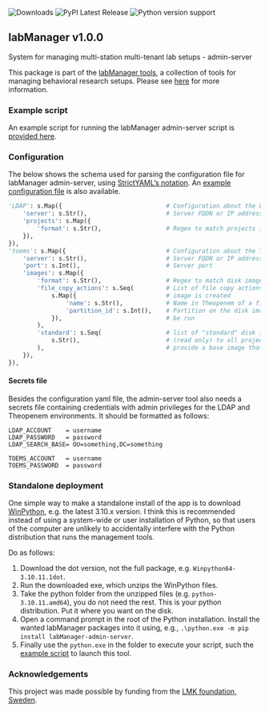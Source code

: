 ![Downloads](https://static.pepy.tech/badge/labManager-admin-server.svg) ![PyPI Latest Release](https://img.shields.io/pypi/v/labManager-admin-server.svg) ![Python version support](https://img.shields.io/pypi/pyversions/labManager-admin-server.svg)

## labManager v1.0.0
System for managing multi-station multi-tenant lab setups - admin-server

This package is part of the [labManager tools](https://github.com/dcnieho/labManager/tree/master), a collection of tools for managing behavioral research setups. Please see [here](https://github.com/dcnieho/labManager/tree/master) for more information.

### Example script
An example script for running the labManager admin-server script is [provided here](https://github.com/dcnieho/labManager/tree/master/example-scripts/admin-server.py).

### Configuration
The below shows the schema used for parsing the configuration file for labManager admin-server, using [StrictYAML’s notation](https://hitchdev.com/strictyaml/).
An [example configuration file](https://github.com/dcnieho/labManager/tree/master/example-configs/admin-server.yaml) is also available.

```python
'LDAP': s.Map({                             # Configuration about the LDAP server and querying it
    'server': s.Str(),                      # Server FQDN or IP address
    'projects': s.Map({
        'format': s.Str(),                  # Regex to match projects in memberOf field of found user
    }),
}),
'toems': s.Map({                            # Configuration about the Theopenem instance
    'server': s.Str(),                      # Server FQDN or IP address
    'port': s.Int(),                        # Server port
    'images': s.Map({
        'format': s.Str(),                  # Regex to match disk images that belong to a project
        'file_copy_actions': s.Seq(         # List of file copy actions to activate when a new disk
            s.Map({                         # image is created
                'name': s.Str(),            # Name in Theopenem of a file_copy action
                'partition_id': s.Int(),    # Partition on the disk image for which the action should
            }),                             # be run
        ),
        'standard': s.Seq(                  # list of "standard" disk images that should be visible
            s.Str(),                        # (read only) to all projects. Use to, for instance,
        ),                                  # provide a base image that new projects can start from.
    }),
}),
```

#### Secrets file
Besides the configuration yaml file, the admin-server tool also needs a secrets file containing credentials with admin privileges for the LDAP and Theopenem environments.
It should be formatted as follows:

```dosini
LDAP_ACCOUNT    = username
LDAP_PASSWORD   = password
LDAP_SEARCH_BASE= OU=something,DC=something

TOEMS_ACCOUNT   = username
TOEMS_PASSWORD  = password
```

### Standalone deployment
One simple way to make a standalone install of the app is to download [WinPython](https://winpython.github.io/), e.g. the latest 3.10.x version.
I think this is recommended instead of using a system-wide or user installation of Python, so that users of the computer are unlikely to accidentally interfere with the Python distribution that runs the management tools.

Do as follows:

1. Download the dot version, not the full package, e.g. `Winpython64-3.10.11.1dot`.
2. Run the downloaded exe, which unzips the WinPython files.
3. Take the python folder from the unzipped files (e.g. `python-3.10.11.amd64`), you do not need the rest. This is your python distribution. Put it where you want on the disk.
4. Open a command prompt in the root of the Python installation. Install the wanted labManager packages into it using, e.g., `.\python.exe -m pip install labManager-admin-server`.
5. Finally use the `python.exe` in the folder to execute your script, such the [example script](https://github.com/dcnieho/labManager/tree/master/example-scripts/admin-server.py) to launch this tool.

### Acknowledgements

This project was made possible by funding from the [LMK foundation, Sweden](https://lmkstiftelsen.se/).
